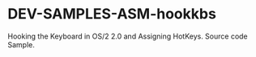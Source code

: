 # DEV-SAMPLES-ASM-hookkbs
 Hooking the Keyboard in OS/2 2.0 and Assigning HotKeys. Source code Sample. 

